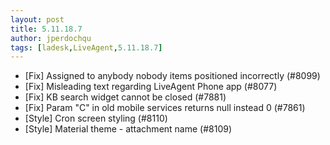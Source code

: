 ```yaml
---
layout: post
title: 5.11.18.7
author: jperdochqu
tags: [ladesk,LiveAgent,5.11.18.7]
---
```


- [Fix] Assigned to anybody nobody items positioned incorrectly (#8099)
- [Fix] Misleading text regarding LiveAgent Phone app (#8077)
- [Fix] KB search widget cannot be closed (#7881)
- [Fix] Param "C" in old mobile services returns null instead 0 (#7861)
- [Style] Cron screen styling (#8110)
- [Style] Material theme - attachment name (#8109)

